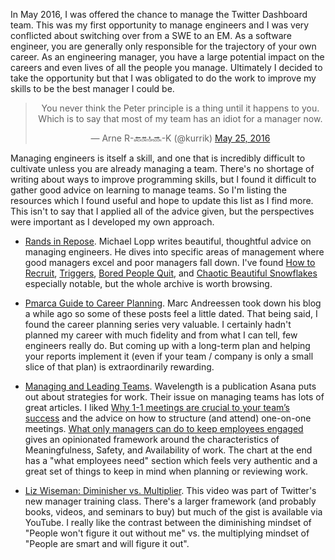 In May 2016, I was offered the chance to manage the Twitter Dashboard team.
This was my first opportunity to manage engineers and I was very conflicted
about switching over from a SWE to an EM.  As a software engineer, you are
generally only responsible for the trajectory of your own career. As an
engineering manager, you have a large potential impact on the careers and even
lives of all the people you manage.  Ultimately I decided to take the opportunity
but that I was obligated to do the work to improve my skills to be the best
manager I could be.

<!--BREAK-->

<blockquote align="center" class="twitter-tweet" data-lang="en"><p lang="en" dir="ltr">You never think the Peter principle is a thing until it happens to you. Which is to say that most of my team has an idiot for a manager now.</p>&mdash; Arne R-🔙🔛🔝🔜-K (@kurrik) <a href="https://twitter.com/kurrik/status/735520815148453889">May 25, 2016</a></blockquote>

Managing engineers is itself a skill, and one that is incredibly difficult to
cultivate unless you are already managing a team.  There's no shortage of
writing about ways to improve programming skills, but I found it
difficult to gather good advice on learning to manage teams.  So I'm
listing the resources which I found useful and hope to update this list as I
find more.  This isn't to say that I applied all of the advice given, but the
perspectives were important as I developed my own approach.

[rands]: http://randsinrepose.com/archives/category/management/
[rands-recruit]: http://randsinrepose.com/archives/how-to-recruit/
[rands-triggers]: http://randsinrepose.com/archives/triggers/
[rands-bored]: http://randsinrepose.com/archives/bored-people-quit/
[rands-snowflakes]: http://randsinrepose.com/archives/chaotic-beautiful-snowflakes/

 - [Rands in Repose][rands]. Michael Lopp writes beautiful, thoughtful advice on
managing engineers.  He dives into specific areas of management where good
managers excel and poor managers fall down. I've found [How to
Recruit][rands-recruit], [Triggers][rands-triggers], [Bored People
Quit][rands-bored], and [Chaotic Beautiful Snowflakes][rands-snowflakes]
especially notable, but the whole archive is worth browsing.

[pmarca]: http://pmarchive.com/guide_to_career_planning_part0.html
[pmarca-hiring]: http://pmarchive.com/how_to_hire_the_best_people.html

- [Pmarca Guide to Career Planning][pmarca].  Marc Andreessen took down his
  blog a while ago so some of these posts feel a little dated.  That being
said, I found the career planning series very valuable.  I certainly hadn't
planned my career with much fidelity and from what I can tell, few engineers
really do.  But coming up with a long-term plan and helping your reports
implement it (even if your team / company is only a small slice of that
plan) is extraordinarily rewarding.

[asana]: https://wavelength.asana.com/issue/people-management/
[asana-oneonone]: https://wavelength.asana.com/workstyle-what-is-a-1-1/
[asana-engaged]: https://wavelength.asana.com/workstyle-managers-can-keep-employees-engaged/

- [Managing and Leading Teams][asana].  Wavelength is a publication Asana puts
  out about strategies for work.  Their issue on managing teams has lots of
great articles.  I liked [Why 1-1 meetings are crucial to your team’s
success][asana-oneonone] and the advice on how to structure (and attend)
one-on-one meetings.  [What only managers can do to keep employees
engaged][asana-engaged] gives an opinionated framework around the
characteristics of Meaningfulness, Safety, and Availability of work.  The chart
at the end has a "what employees need" section which feels very authentic and a
great set of things to keep in mind when planning or reviewing work.

[wiseman]: https://www.youtube.com/watch?v=HxLlgBATjpI

- [Liz Wiseman: Diminisher vs. Multiplier][wiseman].  This video was part of
  Twitter's new manager training class.  There's a larger framework (and
probably books, videos, and seminars to buy) but much of the gist is available
via YouTube.  I really like the contrast between the diminishing mindset of
"People won't figure it out without me" vs. the multiplying mindset of "People
are smart and will figure it out".
